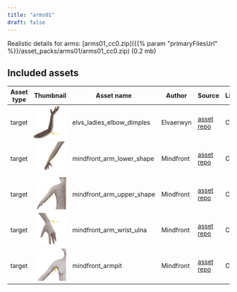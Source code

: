 ```yaml
---
title: "arms01"
draft: false
---
```


Realistic details for arms: [arms01_cc0.zip]({{% param "primaryFilesUrl" %}}/asset_packs/arms01/arms01_cc0.zip) (0.2 mb)


## Included assets

| Asset type | Thumbnail | Asset name | Author | Source | License |
| ---------- | --------- | ---------- | ------ | ------ | ------- |
| target | ![elvs_ladies_elbow_dimples.png](elvs_ladies_elbow_dimples.png) | elvs_ladies_elbow_dimples | Elvaerwyn | [asset repo](http://www.makehumancommunity.org/node/3049) | CC0 |
| target | ![mindfront_arm_lower_shape.png](mindfront_arm_lower_shape.png) | mindfront_arm_lower_shape | Mindfront | [asset repo](http://www.makehumancommunity.org/node/1582) | CC0 |
| target | ![mindfront_arm_upper_shape.png](mindfront_arm_upper_shape.png) | mindfront_arm_upper_shape | Mindfront | [asset repo](http://www.makehumancommunity.org/node/1583) | CC0 |
| target | ![mindfront_arm_wrist_ulna.png](mindfront_arm_wrist_ulna.png) | mindfront_arm_wrist_ulna | Mindfront | [asset repo](http://www.makehumancommunity.org/node/1584) | CC0 |
| target | ![mindfront_armpit.png](mindfront_armpit.png) | mindfront_armpit | Mindfront | [asset repo](http://www.makehumancommunity.org/node/1585) | CC0 |
